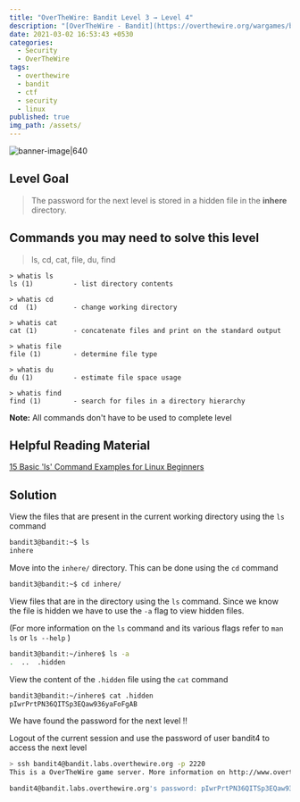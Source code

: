 ```yaml
---
title: "OverTheWire: Bandit Level 3 → Level 4"
description: "[OverTheWire - Bandit](https://overthewire.org/wargames/bandit/bandit4.html)"
date: 2021-03-02 16:53:43 +0530
categories:
  - Security
  - OverTheWire
tags:
  - overthewire
  - bandit
  - ctf
  - security
  - linux
published: true
img_path: /assets/
---
```


![banner-image|640](overthewire-banner.png)

## Level Goal

> The password for the next level is stored in a hidden file in the **inhere** directory.

## Commands you may need to solve this level

> ls, cd, cat, file, du, find

```
> whatis ls                                                                           
ls (1)          - list directory contents  

> whatis cd  
cd  (1)         - change working directory  

> whatis cat                                                                                                       
cat (1)         - concatenate files and print on the standard output  

> whatis file  
file (1)        - determine file type  

> whatis du    
du (1)          - estimate file space usage  

> whatis find  
find (1)        - search for files in a directory hierarchy
```

**Note:** All commands don't have to be used to complete level

## Helpful Reading Material

[15 Basic 'ls' Command Examples for Linux Beginners](https://www.tecmint.com/15-basic-ls-command-examples-in-linux/)

## Solution

View the files that are present in the current working directory using the `ls` command

```bash
bandit3@bandit:~$ ls  
inhere
```

Move into the `inhere/` directory. This can be done using the `cd` command

```bash
bandit3@bandit:~$ cd inhere/
```

View files that are in the directory using the `ls` command. Since we know the file is hidden we have to use the `-a` flag to view hidden files.

(For more information on the `ls` command and its various flags refer to `man ls` or `ls --help` )

```bash
bandit3@bandit:~/inhere$ ls -a  
.  ..  .hidden
```

View the content of the `.hidden` file using the `cat` command

```bash
bandit3@bandit:~/inhere$ cat .hidden  
pIwrPrtPN36QITSp3EQaw936yaFoFgAB
```

We have found the password for the next level !!

Logout of the current session and use the password of user bandit4 to access the next level

```bash
> ssh bandit4@bandit.labs.overthewire.org -p 2220  
This is a OverTheWire game server. More information on http://www.overthewire.org/wargames

bandit4@bandit.labs.overthewire.org's password: pIwrPrtPN36QITSp3EQaw936yaFoFgAB
```
